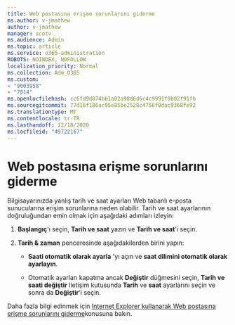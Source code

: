 ```yaml
---
title: Web postasına erişme sorunlarını giderme
ms.author: v-jmathew
author: v-jmathew
manager: scotv
ms.audience: Admin
ms.topic: article
ms.service: o365-administration
ROBOTS: NOINDEX, NOFOLLOW
localization_priority: Normal
ms.collection: Adm_O365
ms.custom:
- "9003958"
- "7014"
ms.openlocfilehash: cc6fd9d874bb1a02a98d6d6c4c9991f0b02f91fb
ms.sourcegitcommit: 77d16f186ac95e85be2528c4756f0dac9368fe92
ms.translationtype: MT
ms.contentlocale: tr-TR
ms.lasthandoff: 12/18/2020
ms.locfileid: "49722167"
---
```

# <a name="troubleshoot-problems-with-accessing-webmail"></a>Web postasına erişme sorunlarını giderme

Bilgisayarınızda yanlış tarih ve saat ayarları Web tabanlı e-posta sunucularına erişim sorunlarına neden olabilir. Tarih ve saat ayarlarının doğruluğundan emin olmak için aşağıdaki adımları izleyin:

1. **Başlangıç**'ı seçin, **Tarih ve saat** yazın ve **Tarih ve saat**'i seçin.
2. **Tarih & zaman** penceresinde aşağıdakilerden birini yapın:

    - **Saati otomatik olarak ayarla** 'yı açın ve **saat dilimini otomatik olarak ayarlayın**.

    - Otomatik ayarları kapatma ancak **Değiştir** düğmesini seçin, **Tarih ve saati değiştir** Iletişim kutusunda **Tarih** ve **saat** ayarlarını seçin ve sonra da **Değiştir**'i seçin.

Daha fazla bilgi edinmek için [Internet Explorer kullanarak Web postasına erişme sorunlarını giderme](https://go.microsoft.com/fwlink/?linkid=2139414)konusuna bakın.
